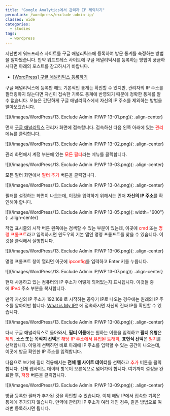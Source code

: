 ```yaml
---
title: "Google Analytics에서 관리자 IP 제외하기"
permalink: /wordpress/exclude-admin-ip/
classes: wide
categories:
  - studies
tags:
  - wordpress
---
```


지난번에 워드프레스 사이트를 구글 애널리틱스에 등록하여 방문 통계를 측정하는 방법을 알아봤습니다. 만약 워드프레스 사이트에 구글 애널리틱시를 등록하는 방법이 궁금하시다면 아래의 포스트를 참고하시기 바랍니다.

- [[WordPress] 구글 애널리틱스 등록하기](/wordpress/regist-google-analytics/)

구글 애널리틱스에 등록만 해도 기본적인 통계는 확인할 수 있지만, 관리자의 IP 주소를 필터링하지 않는다면 자신이 접속한 기록도 통계에 반영되기 때문에 정확한 통계를 알 수 없습니다. 오늘은 간단하게 구글 애널리틱스에서 자신의 IP 주소를 제외하는 방법을 알아보겠습니다.

![](/images/WordPress/13. Exclude Admin IP/WP 13-01.png){: .align-center}

먼저 [구글 애널리틱스](https://analytics.google.com/) 관리자 화면에 접속합니다. 접속하신 다음 왼쪽 아래에 있는 <span style="color:red">관리</span> 메뉴를 클릭합니다.

![](/images/WordPress/13. Exclude Admin IP/WP 13-02.png){: .align-center}

관리 화면에서 계정 부분에 있는 <span style="color:red">모든 필터</span>라는 메뉴를 클릭합니다.

![](/images/WordPress/13. Exclude Admin IP/WP 13-03.png){: .align-center}

모든 필터 화면에서 <span style="color:red">필터 추가</span> 버튼을 클릭합니다.

![](/images/WordPress/13. Exclude Admin IP/WP 13-04.png){: .align-center}

필터를 설정하는 화면이 나오는데, 이것을 입력하기 위해서는 먼저 **자신의 IP 주소**를 확인해야 합니다.

![](/images/WordPress/13. Exclude Admin IP/WP 13-05.png){: width="600"}{: .align-center}

작업 표시줄의 시작 버튼 왼쪽에는 검색할 수 있는 부분이 있는데, 이곳에 <span style="color:red">cmd</span> 또는 <span style="color:red">명령 프롬프트</span>라고 입력하시면 윈도우의 기본 앱인 명령 프롬프트를 찾을 수 있습니다. 이것을 클릭해서 실행합니다.

![](/images/WordPress/13. Exclude Admin IP/WP 13-06.png){: .align-center}

명령 프롬프트 창이 열리면 이곳에 <span style="color:red">ipconfig</span>를 입력하고 Enter 키를 누릅니다.

![](/images/WordPress/13. Exclude Admin IP/WP 13-07.png){: .align-center}

현재 사용하고 있는 컴퓨터의 IP 주소가 어떻게 되어있는지 표시됩니다. 이것들 중에 <span style="color:red">IPv4</span> 주소 부분을 복사합니다.

만약 자신의 IP 주소가 192.168 로 시작하는 공유기 IP로 나오는 경우에는 원래의 IP 주소를 알아야만 합니다. [What is My IP?](https://www.whatismyip.com/) 에 접속하시면 자신의 진짜 IP를 확인할 수 있습니다.

![](/images/WordPress/13. Exclude Admin IP/WP 13-08.png){: .align-center}

다시 구글 애널리틱스로 돌아와서, **필터 이름**에는 원하는 이름을 입력하고 **필터 유형**은 <span style="color:red">제외</span>, **소스 또는 목적지 선택**은 <span style="color:red">해당 IP 주소에서 유입된 트래픽</span>, **표현식 선택**은 <span style="color:red">일치</span>를 선택합니다. 이렇게 선택하면 바로 아래에 IP 주소를 입력할 수 있는 공간이 나오는데, 이곳에 방금 확인한 IP 주소를 입력합니다.

다음으로 보기에 필터 적용에서는 **전체 웹 사이트 데이터**를 선택하고 <span style="color:red">추가</span> 버튼을 클릭합니다. 전체 웹사이트 데이터 항목이 오른쪽으로 넘어가야 합니다. 여기까지 설정을 완료한 후, <span style="color:red">저장</span> 버튼을 클릭합니다.

![](/images/WordPress/13. Exclude Admin IP/WP 13-09.png){: .align-center}

방금 등록한 필터가 추가된 것을 확인할 수 있습니다. 이제 해당 IP에서 접속한 기록은 통계에 추가되지 않습니다. 만약에 관리자 IP 주소가 여러 개인 경우, 같은 방법으로 여러번 등록하시면 됩니다.